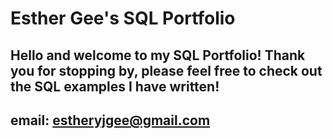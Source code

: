 # Esther Gee's SQL Portfolio

## Hello and welcome to my SQL Portfolio! Thank you for stopping by, please feel free to check out the SQL examples I have written! 
## email: estheryjgee@gmail.com
